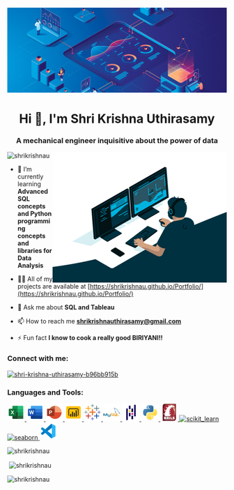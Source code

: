 [![MasterHead](https://github.com/shrikrishnau/shrikrishnau/blob/main/dataanalytics.jpg)](https://shrikrishnau.io)

<h1 align="center">Hi 👋, I'm Shri Krishna Uthirasamy</h1>
<h3 align="center">A mechanical engineer inquisitive about the power of data</h3>
<img align="right" alt="Coding" width="400" src="https://github.com/shrikrishnau/shrikrishnau/blob/main/DA-gif1.gif")


<p align="left"> <img src="https://komarev.com/ghpvc/?username=shrikrishnau&label=Profile%20views&color=0e75b6&style=flat" alt="shrikrishnau" /> </p>

- 🌱 I’m currently learning **Advanced SQL concepts and Python programming concepts and libraries for Data Analysis**

- 👨‍💻 All of my projects are available at [https://shrikrishnau.github.io/Portfolio/](https://shrikrishnau.github.io/Portfolio/)

- 💬 Ask me about **SQL and Tableau**

- 📫 How to reach me **shrikrishnauthirasamy@gmail.com**

- ⚡ Fun fact **I know to cook a really good BIRIYANI!!**

<h3 align="left">Connect with me:</h3>
<p align="left">
<a href="https://linkedin.com/in/shri-krishna-uthirasamy-b96bb915b" target="blank"><img align="center" src="https://raw.githubusercontent.com/rahuldkjain/github-profile-readme-generator/master/src/images/icons/Social/linked-in-alt.svg" alt="shri-krishna-uthirasamy-b96bb915b" height="30" width="40" /></a>
</p>

<h3 align="left">Languages and Tools:</h3>
<p align="left"> <a href="https://www.microsoft.com/en-ww/microsoft-365/excel" target="_blank" rel="noreferrer"> <img src="https://raw.githubusercontent.com/shrikrishnau/shrikrishnau/a0bf921620af78dce72ba6b5113551f191e62635/icons%20%26%20images/icons8-microsoft-excel-2019-40.svg" alt="MS-Excel" width="40" height="40"/> </a><a href="https://www.microsoft.com/en-in/microsoft-365/word" target="_blank" rel="noreferrer"> <img src="https://raw.githubusercontent.com/shrikrishnau/shrikrishnau/7309d1167d975e0f9c5e3fb28d12b27597e7939d/icons%20%26%20images/icons8-microsoft-word-2019-40.svg" alt="MS-Word" width="40" height="40"/> </a><a href="https://www.microsoft.com/en-in/microsoft-365/powerpoint" target="_blank" rel="noreferrer"> <img src="https://raw.githubusercontent.com/shrikrishnau/shrikrishnau/cc7d52a01850f24d35fb74d066415912da1359d7/icons%20%26%20images/icons8-microsoft-powerpoint-2019-40.svg" alt="MS-PowerPoint" width="40" height="40"/> </a><a href="https://powerbi.microsoft.com/en-au/" target="_blank" rel="noreferrer"> <img src="https://raw.githubusercontent.com/shrikrishnau/shrikrishnau/cc7d52a01850f24d35fb74d066415912da1359d7/icons%20%26%20images/icons8-power-bi-40.svg" alt="PowerBI" width="40" height="40"/> </a><a href="https://www.tableau.com/products/desktop" target="_blank" rel="noreferrer"> <img src="https://raw.githubusercontent.com/shrikrishnau/shrikrishnau/cc7d52a01850f24d35fb74d066415912da1359d7/icons%20%26%20images/icons8-tableau-software-40.svg" alt="Tableau" width="40" height="40"/> </a><a href="https://www.mysql.com/" target="_blank" rel="noreferrer"> <img src="https://raw.githubusercontent.com/devicons/devicon/master/icons/mysql/mysql-original-wordmark.svg" alt="mysql" width="40" height="40"/> </a> <a href="https://pandas.pydata.org/" target="_blank" rel="noreferrer"> <img src="https://raw.githubusercontent.com/devicons/devicon/2ae2a900d2f041da66e950e4d48052658d850630/icons/pandas/pandas-original.svg" alt="pandas" width="40" height="40"/> </a> <a href="https://www.python.org" target="_blank" rel="noreferrer"> <img src="https://raw.githubusercontent.com/devicons/devicon/master/icons/python/python-original.svg" alt="python" width="40" height="40"/> </a> <a href="https://rubyonrails.org" target="_blank" rel="noreferrer"> <img src="https://raw.githubusercontent.com/devicons/devicon/master/icons/rails/rails-original-wordmark.svg" alt="rails" width="40" height="40"/> </a> <a href="https://scikit-learn.org/" target="_blank" rel="noreferrer"> <img src="https://upload.wikimedia.org/wikipedia/commons/0/05/Scikit_learn_logo_small.svg" alt="scikit_learn" width="40" height="40"/> </a> <a href="https://seaborn.pydata.org/" target="_blank" rel="noreferrer"> <img src="https://seaborn.pydata.org/_images/logo-mark-lightbg.svg" alt="seaborn" width="40" height="40"/> </a><a href="https://code.visualstudio.com/" target="_blank" rel="noreferrer"> <img src="https://raw.githubusercontent.com/shrikrishnau/shrikrishnau/856a1d62e4edc42fdd83207c81cee8011aed7913/icons%20%26%20images/icons8-visual-studio-code-2019-40.svg" alt="VisualStudioCode" width="40" height="40"/> </a> </p>

<p><img align="left" src="https://github-readme-stats.vercel.app/api/top-langs?username=shrikrishnau&show_icons=true&locale=en&layout=compact" alt="shrikrishnau" /></p>
<br>
<p>&nbsp;<img align="center" src="https://github-readme-stats.vercel.app/api?username=shrikrishnau&show_icons=true&locale=en" alt="shrikrishnau" /></p>

<p><img align="center" src="https://github-readme-streak-stats.herokuapp.com/?user=shrikrishnau&" alt="shrikrishnau" /></p>


